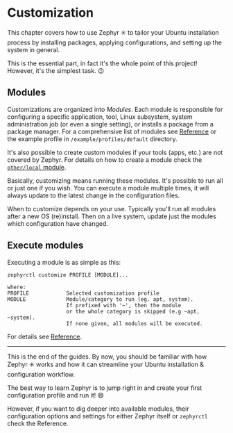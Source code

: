 # Customization

This chapter covers how to use Zephyr :eight_spoked_asterisk: to tailor your Ubuntu installation process by installing packages, applying configurations, and setting up the system in general.

This is the essential part, in fact it's the whole point of this project!
However, it's the simplest task. :wink:

## Modules

Customizations are organized into _Modules_.
Each module is responsible for configuring a specific application, tool, Linux subsystem, system administration job (or even a single setting), or installs a package from a package manager.
For a comprehensive list of modules see [Reference](reference/modules.md) or the example profile in `/example/profiles/default` directory.

It's also possible to create custom modules if your tools (apps, etc.) are not covered by Zephyr.
For details on how to create a module check the [`other/local` module](reference/modules.md#local).

Basically, customizing means running these modules. It's possible to run all or just one if you wish.
You can execute a module multiple times, it will always update to the latest change in the configuration files.

When to customize depends on your use.
Typically you'll run all modules after a new OS (re)install.
Then on a live system, update just the modules which configuration have changed.

## Execute modules

Executing a module is as simple as this:

```
zephyrctl customize PROFILE [MODULE]...

where:
PROFILE            Selected customization profile
MODULE             Module/category to run (eg. apt, system).
                   If prefixed with '~', then the module
                   or the whole category is skipped (e.g ~apt, ~system).
                   If none given, all modules will be executed.
```

For details see [Reference](reference/zephyrctl.md#customize).

---

This is the end of the guides.
By now, you should be familiar with how Zephyr :eight_spoked_asterisk: works and how it can streamline your Ubuntu installation & configuration workflow.

The best way to learn Zephyr is to jump right in and create your first configuration profile and run it! :smile:

However, if you want to dig deeper into available modules, their configuration options and settings for either Zephyr itself or `zephyrctl` check the Reference.
